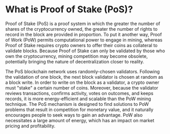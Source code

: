 ---
---

# What is Proof of Stake (PoS)?

Proof of Stake (PoS) is a proof system in which the greater the number of shares of the cryptocurrency owned, the greater the number of rights to record in the block are provided in proportion. To put it another way, Proof of Work (PoW) permits computational power to engage in mining, whereas Proof of Stake requires crypto owners to offer their coins as collateral to validate blocks. Because Proof of Stake can only be validated by those who own the cryptocurrency, mining competition may become obsolete, potentially bringing the nature of decentralization closer to reality.

The PoS blockchain network uses randomly-chosen validators. Following the validation of one block, the next block validator is chosen at random as a block write. In order to write on the block as a validator, a crypto owner must "stake" a certain number of coins. Moreover, because the validator reviews transactions, confirms activity, votes on outcomes, and keeps records, it is more energy-efficient and scalable than the PoW mining technique. The PoS mechanism is designed to find solutions to PoW problems that result in competition for monetary value, and it naturally encourages people to seek ways to gain an advantage. PoW also necessitates a large amount of energy, which has an impact on market pricing and profitability.